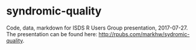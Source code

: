 # syndromic-quality
Code, data, markdown for ISDS R Users Group presentation, 2017-07-27. The presentation can be found here: http://rpubs.com/markhw/sydromic-quality.
